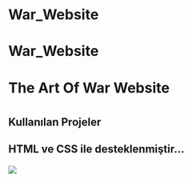 # War_Website

# War_Website

<h1> The Art Of War Website<h1>
<h2> Kullanılan Projeler <h2>
HTML ve CSS ile desteklenmiştir...

![](war-proje-gif.gif)
